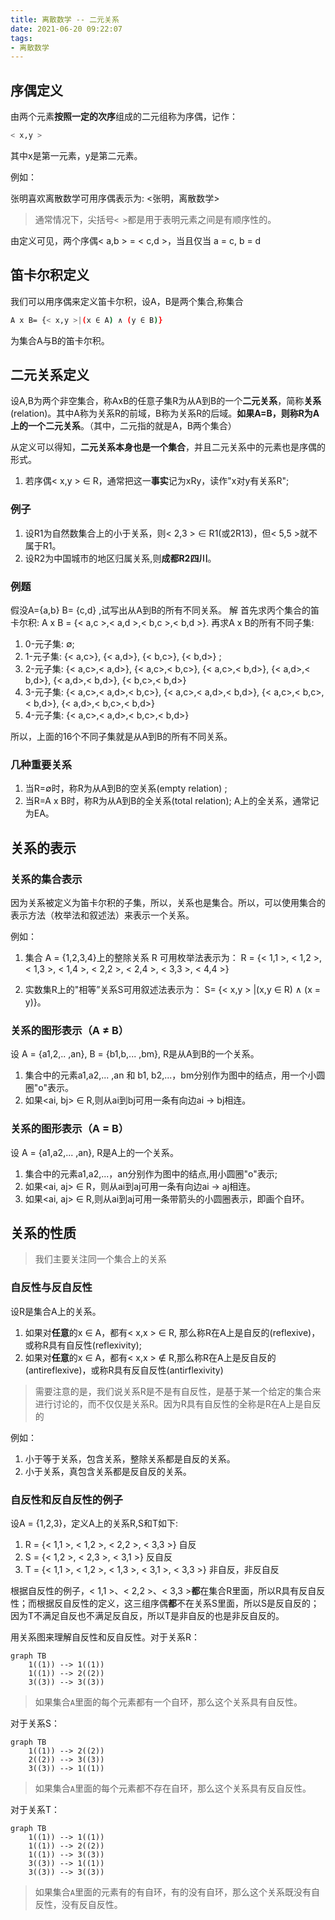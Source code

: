```yaml
---
title: 离散数学 -- 二元关系
date: 2021-06-20 09:22:07
tags:
- 离散数学
---
```


## 序偶定义

由两个元素**按照一定的次序**组成的二元组称为序偶，记作：

```bash
< x,y >
```

其中x是第一元素，y是第二元素。

例如：

张明喜欢离散数学可用序偶表示为: <张明，离散数学>

> 通常情况下，尖括号`< >`都是用于表明元素之间是有顺序性的。

由定义可见，两个序偶< a,b > = < c,d >，当且仅当 a = c, b = d

## 笛卡尔积定义

我们可以用序偶来定义笛卡尔积，设A，B是两个集合,称集合

```bash
A x B= {< x,y >|(x ∈ A) ∧ (y ∈ B)}
```

为集合A与B的笛卡尔积。

## 二元关系定义

设A,B为两个非空集合，称AxB的任意子集R为从A到B的一个**二元关系**，简称**关系**(relation)。其中A称为关系R的前域，B称为关系R的后域。**如果A=B，则称R为A上的一个二元关系**。（其中，二元指的就是A，B两个集合）

从定义可以得知，**二元关系本身也是一个集合**，并且二元关系中的元素也是序偶的形式。

1. 若序偶< x,y > ∈ R，通常把这一**事实**记为xRy，读作"x对y有关系R";

### 例子

1. 设R1为自然数集合上的小于关系，则< 2,3 > ∈ R1(或2R13)，但< 5,5 >就不属于R1。
2. 设R2为中国城市的地区归属关系,则**成都R2四川**。

### 例题

假没A={a,b} B= {c,d} ,试写出从A到B的所有不同关系。
解 首先求丙个集合的笛卡尔积: A x B = {< a,c >,< a,d >,< b,c >,< b,d >}.
再求A x B的所有不同子集:

1. 0-元子集: ∅;
2. 1-元子集: {< a,c>}, {< a,d>}, {< b,c>}, {< b,d>} ;
3. 2-元子集: {< a,c>,< a,d>}, {< a,c>,< b,c>}, {< a,c>,< b,d>}, {< a,d>,< b,d>}, {< a,d>,< b,d>}, {< b,c>,< b,d>}
4. 3-元子集: {< a,c>,< a,d>,< b,c>}, {< a,c>,< a,d>,< b,d>}, {< a,c>,< b,c>,< b,d>}, {< a,d>,< b,c>,< b,d>}
5. 4-元子集: {< a,c>,< a,d>,< b,c>,< b,d>}

所以，上面的16个不同子集就是从A到B的所有不同关系。

### 几种重要关系

1. 当R=∅时，称R为从A到B的空关系(empty relation) ;
2. 当R=A x B时，称R为从A到B的全关系(total relation); A上的全关系，通常记为EA。

## 关系的表示

### 关系的集合表示

因为关系被定义为笛卡尔积的子集，所以，关系也是集合。所以，可以使用集合的表示方法（枚举法和叙述法）来表示一个关系。

例如：

1. 集合 A = {1,2,3,4}上的整除关系 R 可用枚举法表示为：
R = {< 1,1 >, < 1,2 >, < 1,3 >, < 1,4 >, < 2,2 >, < 2,4 >, < 3,3 >, < 4,4 >}

2. 实数集R上的"相等”关系S可用叙述法表示为：
S= {< x,y > |(x,y ∈ R) ∧ (x = y)}。

### 关系的图形表示（A ≠ B）

设 A = {a1,2,.. ,an}, B = {b1,b,... ,bm}, R是从A到B的一个关系。

1. 集合中的元素a1,a2,... ,an 和 b1, b2,...，bm分别作为图中的结点，用一个小圆圈"o"表示。
2. 如果<ai, bj> ∈ R,则从ai到bj可用一条有向边ai → bj相连。

### 关系的图形表示（A = B）

设 A = {a1,a2,... ,an}, R是A上的一个关系。

1. 集合中的元素a1,a2,...，an分别作为图中的结点,用小圆圈"o"表示;
2. 如果<ai, aj> ∈ R，则从ai到aj可用一条有向边ai → aj相连。
3. 如果<ai, aj> ∈ R,则从ai到aj可用一条带箭头的小圆圈表示，即画个自环。

## 关系的性质

> 我们主要关注同一个集合上的关系

### 自反性与反自反性

设R是集合A上的关系。

1. 如果对**任意**的x ∈ A，都有< x,x > ∈ R, 那么称R在A上是自反的(reflexive)，或称R具有自反性(reflexivity);
2. 如果对**任意**的x ∈ A，都有< x,x > ∉ R,那么称R在A上是反自反的(antireflexive)，或称R具有反自反性(antirflexivity)

> 需要注意的是，我们说关系R是不是有自反性，是基于某一个给定的集合来进行讨论的，而不仅仅是关系R。因为R具有自反性的全称是R在A上是自反的

例如：

1. 小于等于关系，包含关系，整除关系都是自反的关系。
2. 小于关系，真包含关系都是反自反的关系。

### 自反性和反自反性的例子

设A = {1,2,3}，定义A上的关系R,S和T如下:

1. R = {< 1,1 >, < 1,2 >, < 2,2 >, < 3,3 >} 自反
2. S = {< 1,2 >, < 2,3 >, < 3,1 >} 反自反
3. T = {< 1,1 >, < 1,2 >, < 1,3 >, < 3,1 >, < 3,3 >} 非自反，非反自反

根据自反性的例子，< 1,1 >、< 2,2 >、< 3,3 >**都**在集合R里面，所以R具有反自反性；而根据反自反性的定义，这三组序偶**都**不在关系S里面，所以S是反自反的；因为T不满足自反也不满足反自反，所以T是非自反的也是非反自反的。

用关系图来理解自反性和反自反性。对于关系R：

```mermaid
graph TB
    1((1)) --> 1((1))
    1((1)) --> 2((2))
    3((3)) --> 3((3))
```

> 如果集合`A`里面的每个元素都有一个自环，那么这个关系具有自反性。

对于关系S：

```mermaid
graph TB
    1((1)) --> 2((2))
    2((2)) --> 3((3))
    3((3)) --> 1((1))
```

> 如果集合`A`里面的每个元素都不存在自环，那么这个关系具有反自反性。

对于关系T：

```mermaid
graph TB
    1((1)) --> 1((1))
    1((1)) --> 2((2))
    1((1)) --> 3((3))
    3((3)) --> 1((1))
    3((3)) --> 3((3))
```

> 如果集合`A`里面的元素有的有自环，有的没有自环，那么这个关系既没有自反性，没有反自反性。
